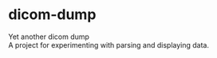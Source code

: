# dicom-dump
Yet another dicom dump   
A project for experimenting with parsing and displaying data.
